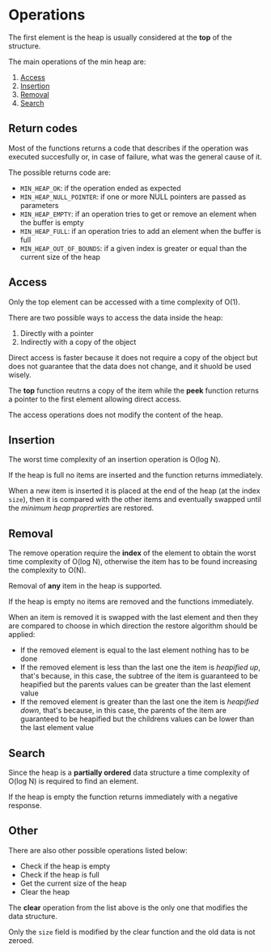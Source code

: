 # Operations

The first element is the heap is usually considered at the **top** of the structure.

The main operations of the min heap are:

1. [Access](#access)
2. [Insertion](#insertion)
3. [Removal](#removal)
4. [Search](#search)

## Return codes

Most of the functions returns a code that describes if the operation was executed
succesfully or, in case of failure, what was the general cause of it.

The possible returns code are:

- `MIN_HEAP_OK`: if the operation ended as expected
- `MIN_HEAP_NULL_POINTER`: if one or more NULL pointers are passed as parameters
- `MIN_HEAP_EMPTY`: if an operation tries to get or remove an element when the buffer is empty
- `MIN_HEAP_FULL`: if an operation tries to add an element when the buffer is full
- `MIN_HEAP_OUT_OF_BOUNDS`: if a given index is greater or equal than the current size of the heap

## Access

Only the top element can be accessed with a time complexity of O(1).

There are two possible ways to access the data inside the heap:

1. Directly with a pointer
2. Indirectly with a copy of the object

Direct access is faster because it does not require a copy of the object but does
not guarantee that the data does not change, and it shuold be used wisely.

The **top** function reutrns a copy of the item while the **peek** function returns
a pointer to the first element allowing direct access.

The access operations does not modify the content of the heap.

## Insertion

The worst time complexity of an insertion operation is O(log N).

If the heap is full no items are inserted and the function returns immediately.

When a new item is inserted it is placed at the end of the heap (at the index `size`),
then it is compared with the other items and eventually swapped until the *minimum
heap proprerties* are restored.

## Removal

The remove operation require the **index** of the element to obtain the worst time
complexity of O(log N), otherwise the item has to be found increasing the complexity to O(N).

Removal of **any** item in the heap is supported.

If the heap is empty no items are removed and the functions immediately.

When an item is removed it is swapped with the last element and then they are compared
to choose in which direction the restore algorithm should be applied:

- If the removed element is equal to the last element nothing has to be done
- If the removed element is less than the last one the item is *heapified up*,
 that's because, in this case, the subtree of the item is guaranteed to be heapified
 but the parents values can be greater than the last element value
- If the removed element is greater than the last one the item is *heapified down*,
 that's because, in this case, the parents of the item are guaranteed to be heapified
 but the childrens values can be lower than the last element value

## Search

Since the heap is a **partially ordered** data structure a time complexity of O(log N)
is required to find an element.

If the heap is empty the function returns immediately with a negative response.

## Other

There are also other possible operations listed below:

- Check if the heap is empty
- Check if the heap is full
- Get the current size of the heap
- Clear the heap

The **clear** operation from the list above is the only one that modifies the
data structure.

Only the `size` field is modified by the clear function and the old data is not zeroed.

